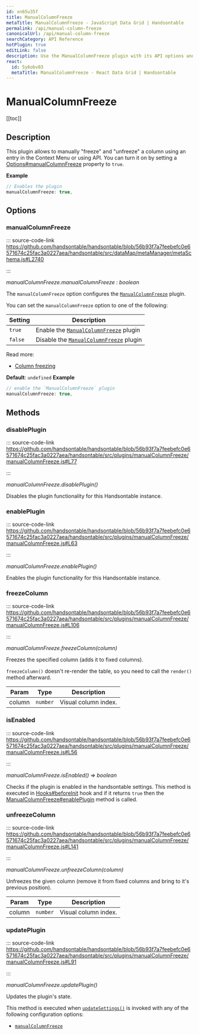 ```yaml
---
id: xn65u35f
title: ManualColumnFreeze
metaTitle: ManualColumnFreeze - JavaScript Data Grid | Handsontable
permalink: /api/manual-column-freeze
canonicalUrl: /api/manual-column-freeze
searchCategory: API Reference
hotPlugin: true
editLink: false
description: Use the ManualColumnFreeze plugin with its API options and methods to lock (freeze) the position of specified columns.
react:
  id: 5y6obv03
  metaTitle: ManualColumnFreeze - React Data Grid | Handsontable
---
```


# ManualColumnFreeze

[[toc]]

## Description

This plugin allows to manually "freeze" and "unfreeze" a column using an entry in the Context Menu or using API.
You can turn it on by setting a [Options#manualColumnFreeze](@/api/options.md#manualcolumnfreeze) property to `true`.

**Example**
```js
// Enables the plugin
manualColumnFreeze: true,
```

## Options

### manualColumnFreeze

::: source-code-link https://github.com/handsontable/handsontable/blob/56b93f7a7feebefc0e6571674c25fac3a0227aea/handsontable/src/dataMap/metaManager/metaSchema.js#L2740

:::

_manualColumnFreeze.manualColumnFreeze : boolean_

The `manualColumnFreeze` option configures the [`ManualColumnFreeze`](@/api/manualColumnFreeze.md) plugin.

You can set the `manualColumnFreeze` option to one of the following:

| Setting  | Description                                                            |
| -------- | ---------------------------------------------------------------------- |
| `true`   | Enable the [`ManualColumnFreeze`](@/api/manualColumnFreeze.md) plugin  |
| `false`  | Disable the [`ManualColumnFreeze`](@/api/manualColumnFreeze.md) plugin |

Read more:
- [Column freezing](@/guides/columns/column-freezing.md#user-triggered-freeze)

**Default**: <code>undefined</code>
**Example**
```js
// enable the `ManualColumnFreeze` plugin
manualColumnFreeze: true,
```

## Methods

### disablePlugin

::: source-code-link https://github.com/handsontable/handsontable/blob/56b93f7a7feebefc0e6571674c25fac3a0227aea/handsontable/src/plugins/manualColumnFreeze/manualColumnFreeze.js#L77

:::

_manualColumnFreeze.disablePlugin()_

Disables the plugin functionality for this Handsontable instance.



### enablePlugin

::: source-code-link https://github.com/handsontable/handsontable/blob/56b93f7a7feebefc0e6571674c25fac3a0227aea/handsontable/src/plugins/manualColumnFreeze/manualColumnFreeze.js#L63

:::

_manualColumnFreeze.enablePlugin()_

Enables the plugin functionality for this Handsontable instance.



### freezeColumn

::: source-code-link https://github.com/handsontable/handsontable/blob/56b93f7a7feebefc0e6571674c25fac3a0227aea/handsontable/src/plugins/manualColumnFreeze/manualColumnFreeze.js#L106

:::

_manualColumnFreeze.freezeColumn(column)_

Freezes the specified column (adds it to fixed columns).

`freezeColumn()` doesn't re-render the table,
so you need to call the `render()` method afterward.


| Param | Type | Description |
| --- | --- | --- |
| column | `number` | Visual column index. |



### isEnabled

::: source-code-link https://github.com/handsontable/handsontable/blob/56b93f7a7feebefc0e6571674c25fac3a0227aea/handsontable/src/plugins/manualColumnFreeze/manualColumnFreeze.js#L56

:::

_manualColumnFreeze.isEnabled() ⇒ boolean_

Checks if the plugin is enabled in the handsontable settings. This method is executed in [Hooks#beforeInit](@/api/hooks.md#beforeinit)
hook and if it returns `true` then the [ManualColumnFreeze#enablePlugin](@/api/manualColumnFreeze.md#enableplugin) method is called.



### unfreezeColumn

::: source-code-link https://github.com/handsontable/handsontable/blob/56b93f7a7feebefc0e6571674c25fac3a0227aea/handsontable/src/plugins/manualColumnFreeze/manualColumnFreeze.js#L141

:::

_manualColumnFreeze.unfreezeColumn(column)_

Unfreezes the given column (remove it from fixed columns and bring to it's previous position).


| Param | Type | Description |
| --- | --- | --- |
| column | `number` | Visual column index. |



### updatePlugin

::: source-code-link https://github.com/handsontable/handsontable/blob/56b93f7a7feebefc0e6571674c25fac3a0227aea/handsontable/src/plugins/manualColumnFreeze/manualColumnFreeze.js#L91

:::

_manualColumnFreeze.updatePlugin()_

Updates the plugin's state.

This method is executed when [`updateSettings()`](@/api/core.md#updatesettings) is invoked with any of the following configuration options:
 - [`manualColumnFreeze`](@/api/options.md#manualcolumnfreeze)
